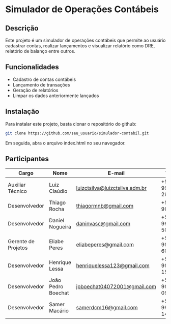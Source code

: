 # Simulador de Operações Contábeis

## Descrição

Este projeto é um simulador de operações contábeis que permite ao usuário cadastrar contas, realizar lançamentos e visualizar relatório como DRE, relatório de balanço entre outros.

## Funcionalidades

- Cadastro de contas contábeis
- Lançamento de transações
- Geração de relatórios
- Limpar os dados anteriormente lançados

## Instalação

Para instalar este projeto, basta clonar o repositório do github:

```bash
git clone https://github.com/seu_usuario/simulador-contabil.git
```

Em seguida, abra o arquivo index.html no seu navegador.

## Participantes

| Cargo | Nome | E-mail | Telefone |
| --- | --- | --- | --- |
| Auxiliar Técnico | Luiz Claúdio | luizctsilva@luizctsilva.adm.br | +55 (22) 99832-2992 |
| Desenvolvedor | Thiago Rocha | thiagormnb@gmail.com | +55 (22) 988318609 |
| Desenvolvedor | Daniel Nogueira | daninvasc@gmail.com | +55 (22) 99853-5031 |
| Gerente de Projetos | Eliabe Peres | eliabeperes@gmail.com | +55 (22) 98874-6062 |
| Desenvolvedor | Henrique Lessa | henriquelessa123@gmail.com | +55 (22) 98821-1560 |
| Desenvolvedor | João Pedro Boechat | jpboechat04072001@gmail.com | +55 (21) 98347-0984 |
| Desenvolvedor | Samer Macário | samerdcm16@gmail.com | +55 (22) 99897-1410 |0
